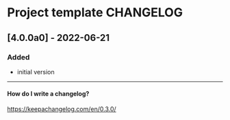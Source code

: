 # Project template CHANGELOG


## [4.0.0a0] - 2022-06-21

### Added
- initial version

------------------------------------------------------------

#### How do I write a changelog?
https://keepachangelog.com/en/0.3.0/
